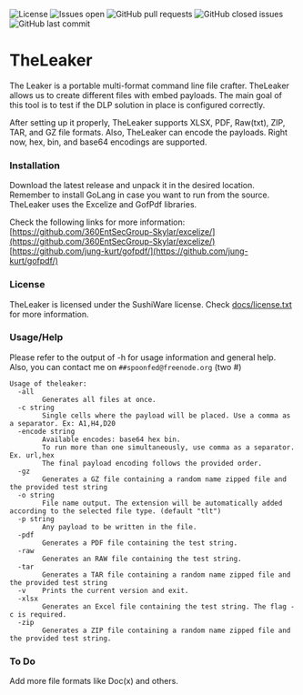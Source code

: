 ![License](https://img.shields.io/badge/license-sushiware-red)
![Issues open](https://img.shields.io/github/issues/crashbrz/TheLeaker)
![GitHub pull requests](https://img.shields.io/github/issues-pr-raw/crashbrz/TheLeaker)
![GitHub closed issues](https://img.shields.io/github/issues-closed-raw/crashbrz/TheLeaker)
![GitHub last commit](https://img.shields.io/github/last-commit/crashbrz/TheLeaker)

# TheLeaker #
The Leaker is a portable multi-format command line file crafter. TheLeaker allows us to create different files with embed payloads. The main goal of this tool is to test if the DLP solution in place is configured correctly.  

After setting up it properly, TheLeaker supports XLSX, PDF, Raw(txt), ZIP, TAR, and GZ file formats.
Also, TheLeaker can encode the payloads. Right now, hex, bin, and base64 encodings are supported. 

### Installation ###
Download the latest release and unpack it in the desired location. Remember to install GoLang in case you want to run from the source.
TheLeaker uses the Excelize and GofPdf libraries. 

Check the following links for more information:
[https://github.com/360EntSecGroup-Skylar/excelize/](https://github.com/360EntSecGroup-Skylar/excelize/)
[https://github.com/jung-kurt/gofpdf/](https://github.com/jung-kurt/gofpdf/) 

### License ###
TheLeaker is licensed under the SushiWare license. Check [docs/license.txt](docs/license.txt) for more information.

### Usage/Help ###
Please refer to the output of -h for usage information and general help. Also, you can contact me on `##spoonfed@freenode.org` (two #)

```
Usage of theleaker:
  -all
        Generates all files at once.
  -c string
        Single cells where the payload will be placed. Use a comma as a separator. Ex: A1,H4,D20
  -encode string
        Available encodes: base64 hex bin.
        To run more than one simultaneously, use comma as a separator. Ex. url,hex
        The final payload encoding follows the provided order.
  -gz
        Generates a GZ file containing a random name zipped file and the provided test string
  -o string
        File name output. The extension will be automatically added according to the selected file type. (default "tlt")
  -p string
        Any payload to be written in the file.
  -pdf
        Generates a PDF file containing the test string.
  -raw
        Generates an RAW file containing the test string.
  -tar
        Generates a TAR file containing a random name zipped file and the provided test string
  -v    Prints the current version and exit.
  -xlsx
        Generates an Excel file containing the test string. The flag -c is required.
  -zip
        Generates a ZIP file containing a random name zipped file and the provided test string.

  ```
### To Do ###
Add more file formats like Doc(x) and others.
